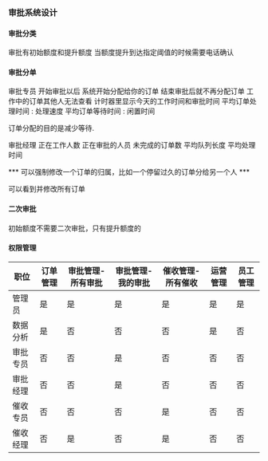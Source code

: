 ### 审批系统设计

#### 审批分类
审批有初始额度和提升额度
当额度提升到达指定阈值的时候需要电话确认

#### 审批分单

审批专员
开始审批以后 系统开始分配给你的订单 结束审批后就不再分配订单 工作中的订单其他人无法查看
计时器里显示今天的工作时间和审批时间
平均订单处理时间 :  处理速度
平均订单等待时间 :  闲置时间

订单分配的目的是减少等待.

审批经理
正在工作人数
正在审批的人员
未完成的订单数
平均队列长度
平均处理时间

*** 可以强制修改一个订单的归属，比如一个停留过久的订单分给另一个人 ***

可以看到并修改所有订单


#### 二次审批
初始额度不需要二次审批，只有提升额度的

#### 权限管理
职位|订单管理|审批管理-所有审批|审批管理-我的审批|催收管理-所有催收|运营管理|员工管理|
----|--------|-----------------|-----------------|-----------------|--------|--------|
管理员| 是   | 是              | 是              | 是              | 是     |是      |
数据分析| 是 | 否              | 否              | 否              | 是     |否      |
审批专员| 否 | 否              | 是              | 否              | 否     |否      |
审批经理| 否 | 否              | 是              | 否              | 否     |否      |
催收专员| 否 | 否              | 否              | 是              | 否     |否      |
催收经理| 否 | 是              | 否              | 是              | 否     |否      |

